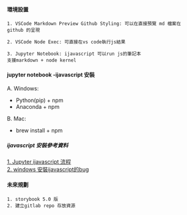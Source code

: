 #### 環境設置
```
1. VSCode Markdown Preview Github Styling: 可以在直接預覽 md 檔案在 github 的呈現

2. VSCode Node Exec: 可直接在vs code執行js結果

3. Jupyter Notebook: ijavascript 可以run js的筆記本
支援markdown + node kernel 

```

#### jupyter notebook -ijavascript 安裝

A. Windows: <br>
-  Python(pip) + npm
-  Anaconda + npm <br>

B. Mac: <br>
- brew install + npm

<h5>ijavascript 安裝參考資料</h5>

<a href="https://github.com/n-riesco/ijavascript">
1. Jupyter ijavascript 流程
</a>
<br>
<a href="https://github.com/n-riesco/ijavascript">
2. windows 安裝ijavascript的bug 
</a>


#### 未來規劃
``` 
1. storybook 5.0 版
2. 建立gitlab repo 存放資源

```
